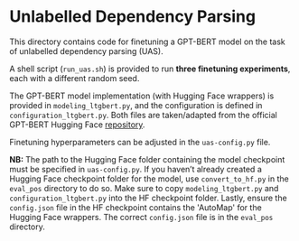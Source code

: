 # Unlabelled Dependency Parsing

This directory contains code for finetuning a GPT-BERT model on the task of unlabelled dependency parsing (UAS).

A shell script (`run_uas.sh`) is provided to run **three finetuning experiments**, each with a different random seed.

The GPT-BERT model implementation (with Hugging Face wrappers) is provided in `modeling_ltgbert.py`, and the configuration is defined in `configuration_ltgbert.py`. Both files are taken/adapted from the official GPT-BERT Hugging Face [repository](https://huggingface.co/ltg/gpt-bert-babylm-base/tree/main).

Finetuning hyperparameters can be adjusted in the `uas-config.py` file.

**NB:** The path to the Hugging Face folder containing the model checkpoint must be specified in `uas-config.py`. If you haven’t already created a Hugging Face checkpoint folder for the model, use `convert_to_hf.py` in the `eval_pos` directory to do so. Make sure to copy `modeling_ltgbert.py` and `configuration_ltgbert.py`
into the HF checkpoint folder. Lastly, ensure the `config.json` file in the HF checkpoint contains the
'AutoMap' for the Hugging Face wrappers. The correct `config.json` file is in the `eval_pos` directory.
